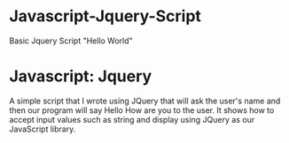 # Javascript-Jquery-Script
Basic Jquery Script "Hello World"


# Javascript: Jquery
A simple script that I wrote using JQuery that will ask the user's name and then our program will say Hello How are you to the user. It shows how to accept input values such as string and display using JQuery as our JavaScript library. 

